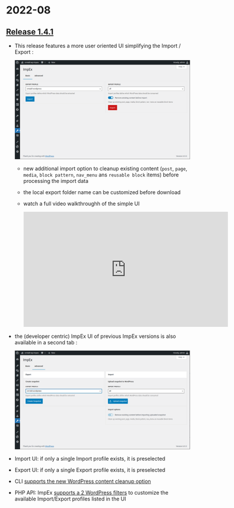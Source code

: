<!-- toc -->

# 2022-08

## [Release 1.4.1](https://github.com/IONOS-WordPress/cm4all-wp-impex/releases/tag/1.4.1) 

- This release features a more user oriented UI simplifying the Import / Export : 

  ![ImpEx Simple UI](./impex-1.4-simple.png)

  - new additional import option to cleanup existing content (`post`, `page`, `media`, `block pattern`, `nav_menu` ans `reusable block` items) before processing the import data 

    
  - the local export folder name can be customized before download

  - watch a full video walkthroughh of the simple UI 

    <iframe width="560" height="315" src="https://www.youtube.com/embed/ReYMPwhUC7w" title="YouTube video player" frameborder="0" allow="accelerometer; autoplay; clipboard-write; encrypted-media; gyroscope; picture-in-picture" allowfullscreen></iframe>

- the (developer centric) ImpEx UI of previous ImpEx versions is also available in a second tab : 

  ![ImpEx Advanced UI](./impex-1.4-advanced.png) 

- Import UI: if only a single Import profile exists, it is preselected

- Export UI: if only a single Export profile exists, it is preselected

- CLI [supports the new WordPress content cleanup option](./../../impex-cli.html#options-argument)

- PHP API: ImpEx [supports a 2 WordPress filters](./../../api/filters.html#wordpress-filters) to customize the available Import/Export profiles listed in the UI